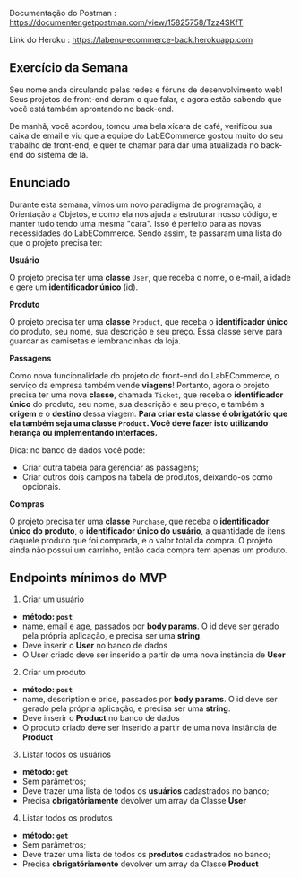 Documentação do Postman : https://documenter.getpostman.com/view/15825758/Tzz4SKfT


Link do Heroku : https://labenu-ecommerce-back.herokuapp.com 

## Exercício da Semana

Seu nome anda circulando pelas redes e fóruns de desenvolvimento web! Seus projetos de front-end deram o que falar, e agora estão sabendo que você está também aprontando no back-end.

De manhã, você acordou, tomou uma bela xícara de café, verificou sua caixa de email e viu que a equipe do LabECommerce gostou muito do seu trabalho de front-end, e quer te chamar para dar uma atualizada no back-end do sistema de lá. 

## Enunciado

Durante esta semana, vimos um novo paradigma de programação, a Orientação a Objetos, e como ela nos ajuda a estruturar nosso código, e manter tudo tendo uma mesma "cara". Isso é perfeito para as novas necessidades do LabECommerce. Sendo assim, te passaram uma lista do que o projeto precisa ter:

**Usuário**

O projeto precisa ter uma **classe** `User`, que receba o nome, o e-mail, a idade e gere um **identificador único** (id).

**Produto**

O projeto precisa ter uma **classe** `Product`, que receba o **identificador único** do produto, seu nome, sua descrição e seu preço. Essa classe serve para guardar as camisetas e lembrancinhas da loja.

**Passagens**

Como nova funcionalidade do projeto do front-end do LabECommerce, o serviço da empresa também vende **viagens**! Portanto, agora o projeto precisa ter uma nova **classe**, chamada `Ticket`, que receba o **identificador único** do produto, seu nome, sua descrição e seu preço, e também a **origem** e o **destino** dessa viagem. **Para criar esta classe é obrigatório que ela também seja uma classe `Product`. Você deve fazer isto utilizando herança ou implementando interfaces.**

Dica: no banco de dados você pode:
- Criar outra tabela para gerenciar as passagens;
- Criar outros dois campos na tabela de produtos, deixando-os como opcionais.

**Compras**

O projeto precisa ter uma **classe** `Purchase`, que receba o **identificador único** **do produto**, o **identificador único** **do usuário**, a quantidade de itens daquele produto que foi comprada, e o valor total da compra. O projeto ainda não possui um carrinho, então cada compra tem apenas um produto.

## Endpoints mínimos do MVP

1. Criar um usuário

- **método: `post`**
- name, email e age, passados por **body params**. O id deve ser gerado pela própria aplicação, e precisa ser uma **string**.
- Deve inserir o **User** no banco de dados
- O User criado deve ser inserido a partir de uma nova instância de **User**

2. Criar um produto

- **método: `post`**
- name, description e price, passados por **body params**. O id deve ser gerado pela própria aplicação, e precisa ser uma **string**.
- Deve inserir o **Product** no banco de dados
- O produto criado deve ser inserido a partir de uma nova instância de **Product**

3. Listar todos os usuários

- **método: `get`**
- Sem parâmetros;
- Deve trazer uma lista de todos os **usuários** cadastrados no banco;
- Precisa **obrigatóriamente** devolver um array da Classe **User**

4. Listar todos os produtos

- **método: `get`**
- Sem parâmetros;
- Deve trazer uma lista de todos os **produtos** cadastrados no banco;
- Precisa **obrigatóriamente** devolver um array da Classe **Product**
